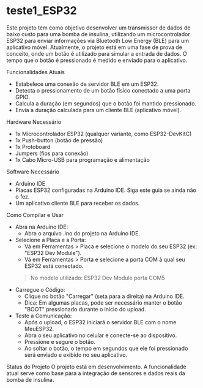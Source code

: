 # teste1_ESP32
Este projeto tem como objetivo desenvolver um transmissor de dados de baixo custo para uma bomba de insulina, utilizando um microcontrolador ESP32 para enviar informações via Bluetooth Low Energy (BLE) para um aplicativo móvel.
Atualmente, o projeto está em uma fase de prova de conceito, onde um botão é utilizado para simular a entrada de dados. O tempo que o botão é pressionado é medido e enviado para o aplicativo.

Funcionalidades Atuais
 * Estabelece uma conexão de servidor BLE em um ESP32.
 * Detecta o pressionamento de um botão físico conectado a uma porta GPIO.
 * Calcula a duração (em segundos) que o botão foi mantido pressionado.
 * Envia a duração calculada para um cliente BLE (aplicativo móvel).

Hardware Necessário
 * 1x Microcontrolador ESP32 (qualquer variante, como ESP32-DevKitC)
 * 1x Push-button (botão de pressão)
 * 1x Protoboard
 * Jumpers (fios para conexão)
 * 1x Cabo Micro-USB para programação e alimentação

Software Necessário
 * Arduino IDE
 * Placas ESP32 configuradas na Arduino IDE. Siga este guia se ainda não o fez.
 * Um aplicativo cliente BLE para receber os dados.

Como Compilar e Usar
 * Abra na Arduino IDE:
   * Abra o arquivo .ino do projeto na Arduino IDE.
 * Selecione a Placa e a Porta:
   * Vá em Ferramentas > Placa e selecione o modelo do seu ESP32 (ex: "ESP32 Dev Module").
   * Vá em Ferramentas > Porta e selecione a porta COM à qual seu ESP32 está conectado.
	> No modelo utilizado: ESP32 Dev Module porta COM5
 * Carregue o Código:
   * Clique no botão "Carregar" (seta para a direita) na Arduino IDE.
   * Dica: Em algumas placas, pode ser necessário manter o botão "BOOT" pressionado durante o início do upload.
 * Teste a Comunicação:
   * Após o upload, o ESP32 iniciará o servidor BLE com o nome MeuESP32.
   * Abra o seu aplicativo no celular e conecte-se ao dispositivo.
   * Pressione e segure o botão.
   * Ao soltar o botão, o tempo em segundos que ele foi pressionado será enviado e exibido no seu aplicativo.

Status do Projeto
O projeto está em desenvolvimento. A funcionalidade atual serve como base para a integração de sensores e dados reais da bomba de insulina.